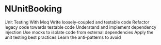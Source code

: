 # NUnitBooking

Unit Testing With Moq
Write loosely-coupled and testable code
Refactor legacy code towards testable code
Understand and implement dependency injection
Use mocks to isolate code from external dependencies
Apply the unit testing best practices
Learn the anti-patterns to avoid
